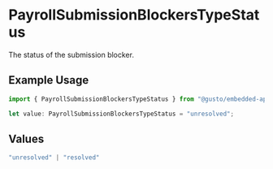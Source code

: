 # PayrollSubmissionBlockersTypeStatus

The status of the submission blocker.

## Example Usage

```typescript
import { PayrollSubmissionBlockersTypeStatus } from "@gusto/embedded-api/models/components";

let value: PayrollSubmissionBlockersTypeStatus = "unresolved";
```

## Values

```typescript
"unresolved" | "resolved"
```